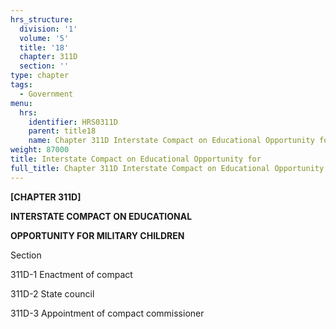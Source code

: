 ```yaml
---
hrs_structure:
  division: '1'
  volume: '5'
  title: '18'
  chapter: 311D
  section: ''
type: chapter
tags:
  - Government
menu:
  hrs:
    identifier: HRS0311D
    parent: title18
    name: Chapter 311D Interstate Compact on Educational Opportunity for
weight: 87000
title: Interstate Compact on Educational Opportunity for
full_title: Chapter 311D Interstate Compact on Educational Opportunity for
---
```

**[CHAPTER 311D]**

**INTERSTATE COMPACT ON EDUCATIONAL**

**OPPORTUNITY FOR MILITARY CHILDREN**

Section

311D-1 Enactment of compact

311D-2 State council

311D-3 Appointment of compact commissioner